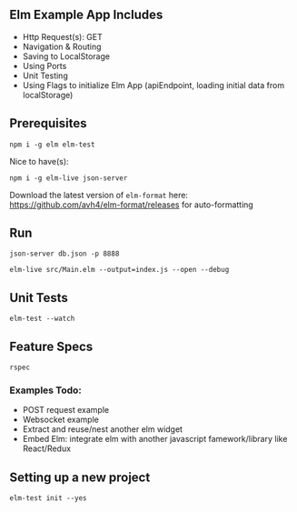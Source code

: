 ## Elm Example App Includes

- Http Request(s): GET
- Navigation & Routing
- Saving to LocalStorage
- Using Ports
- Unit Testing
- Using Flags to initialize Elm App (apiEndpoint, loading initial data from localStorage)

## Prerequisites
```
npm i -g elm elm-test
```
Nice to have(s):
```
npm i -g elm-live json-server
```
Download the latest version of ```elm-format``` here: https://github.com/avh4/elm-format/releases for auto-formatting

## Run

```
json-server db.json -p 8888

elm-live src/Main.elm --output=index.js --open --debug
```

## Unit Tests

```
elm-test --watch
```

## Feature Specs

```
rspec
```

### Examples Todo:

- POST request example
- Websocket example
- Extract and reuse/nest another elm widget
- Embed Elm: integrate elm with another javascript famework/library like React/Redux

## Setting up a new project

```
elm-test init --yes
```
